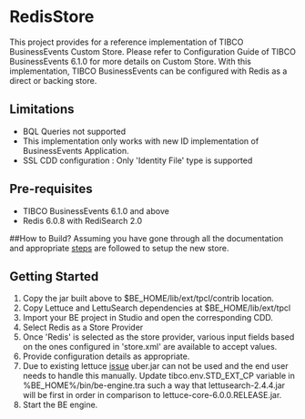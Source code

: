 # RedisStore
This project provides for a reference implementation of TIBCO BusinessEvents Custom Store.
Please refer to Configuration Guide of TIBCO BusinessEvents 6.1.0 for more details on Custom Store.
With this implementation, TIBCO BusinessEvents can be configured with Redis as a direct or backing store.

## Limitations
- BQL Queries not supported
- This implementation only works with new ID implementation of BusinessEvents Application.
- SSL CDD configuration : Only 'Identity File' type is supported 

## Pre-requisites
- TIBCO BusinessEvents 6.1.0 and above
- Redis 6.0.8 with RediSearch 2.0

##How to Build?
Assuming you have gone through all the documentation and appropriate [steps](https://github.com/tibco/be-contribution/tree/main/store) are followed to setup the new store.

## Getting Started
1. Copy the jar built above to $BE_HOME/lib/ext/tpcl/contrib location.
2. Copy Lettuce and LettuSearch dependencies at $BE_HOME/lib/ext/tpcl
3. Import your BE project in Studio and open the corresponding CDD.
4. Select Redis as a Store Provider
5. Once 'Redis' is selected as the store provider, various input fields based on the ones configured in 'store.xml' are available to accept values.
5. Provide configuration details as appropriate.
6. Due to existing lettuce [issue](https://github.com/RediSearch/lettusearch/issues/33) uber.jar can not be used and the end user needs to handle this manually.
   Update tibco.env.STD_EXT_CP variable in %BE_HOME%/bin/be-engine.tra such a way that lettusearch-2.4.4.jar will be first in order in comparison to lettuce-core-6.0.0.RELEASE.jar.
7. Start the BE engine.
